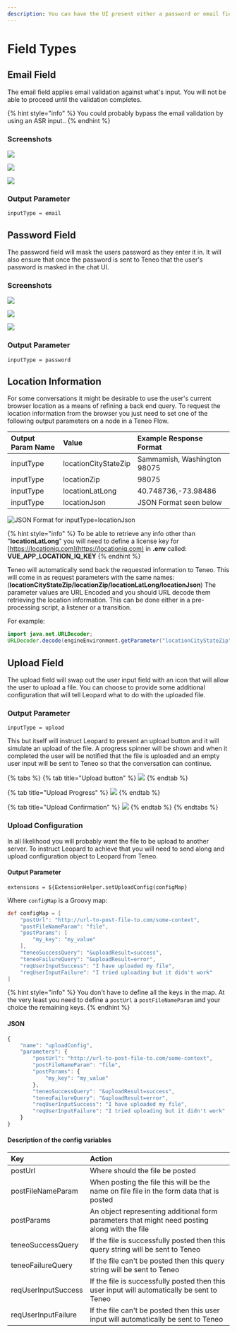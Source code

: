 ```yaml
---
description: You can have the UI present either a password or email field
---
```


# Field Types

## Email Field

The email field applies email validation against what's input. You will not be able to proceed until the validation completes. 

{% hint style="info" %}
You could probably bypass the email validation by using an ASR input..
{% endhint %}

### Screenshots

![](../../.gitbook/assets/e1.jpg)

![](../../.gitbook/assets/e2.jpg)

![](../../.gitbook/assets/e3.jpg)

### Output Parameter

```text
inputType = email
```

## Password Field

The password field will mask the users password as they enter it in. It will also ensure that once the password is sent to Teneo that the user's password is masked in the chat UI.

### Screenshots

![](../../.gitbook/assets/p3.jpg)

![](../../.gitbook/assets/p1.jpg)

![](../../.gitbook/assets/p2.jpg)

### Output Parameter

```text
inputType = password
```

## Location Information

For some conversations it might be desirable to use the user's current browser location as a means of refining a back end query. To request the location information from the browser you just need to set one of the following output parameters on a node in a Teneo Flow. 

| Output Param Name | Value | Example Response Format |
| :--- | :--- | :--- |
| inputType  | locationCityStateZip | Sammamish, Washington 98075 |
| inputType  | locationZip | 98075 |
| inputType  | locationLatLong | 40.748736,-73.98486 |
| inputType  | locationJson | JSON Format seen below |

![JSON Format for inputType=locationJson](../../.gitbook/assets/carbon.png)

{% hint style="info" %}
To be able to retrieve any info other than "**locationLatLong**" you will need to define a license key for [https://locationiq.com](https://locationiq.com) in **.env** called: **VUE\_APP\_LOCATION\_IQ\_KEY**
{% endhint %}

Teneo will automatically send back the requested information to Teneo. This will come in as request parameters with the same names: \(**locationCityStateZip/locationZip/locationLatLong/locationJson**\) The parameter values are URL Encoded and you should URL decode them retrieving the location information. This can be done either in a pre-processing script, a listener or a transition.

For example:

```java
import java.net.URLDecoder;
URLDecoder.decode(engineEnvironment.getParameter("locationCityStateZip"), "UTF-8")}
```

## Upload Field

The upload field will swap out the user input field with an icon that will allow the user to upload a file. You can choose to provide some additional configuration that will tell Leopard what to do with the uploaded file. 

### Output Parameter

```text
inputType = upload
```

This but itself will instruct Leopard to present an upload button and it will simulate an upload of the file. A progress spinner will be shown and when it completed the user will be notified that the file is uploaded and an empty user input will be sent to Teneo so that the conversation can continue.

{% tabs %}
{% tab title="Upload button" %}
![](../../.gitbook/assets/upload-button.jpg)
{% endtab %}

{% tab title="Upload Progress" %}
![](../../.gitbook/assets/upload-progress.jpg)
{% endtab %}

{% tab title="Upload Confirmation" %}
![](../../.gitbook/assets/upload-confirmation.jpg)
{% endtab %}
{% endtabs %}

### Upload Configuration

In all likelihood you will probably want the file to be upload to another server. To instruct Leopard to achieve that you will need to send along and upload configuration object to Leopard from Teneo.

#### Output Parameter

```text
extensions = ${ExtensionHelper.setUploadConfig(configMap}
```

Where `configMap` is a Groovy map:

```groovy
def configMap = [
    "postUrl": "http://url-to-post-file-to.com/some-context",
	"postFileNameParam": "file",
	"postParams": [
		"my_key": "my_value"
	],
	"teneoSuccessQuery": "&uploadResult=success",
	"teneoFailureQuery": "&uploadResult=error",
	"reqUserInputSuccess": "I have uploaded my file",
	"reqUserInputFailure": "I tried uploading but it didn't work"
]
```

{% hint style="info" %}
You don't have to define all the keys in the map.  At the very least you need to define a `postUrl` a `postFileNameParam` and your choice the remaining keys.
{% endhint %}

#### JSON

```javascript
{
	"name": "uploadConfig",
	"parameters": {
		"postUrl": "http://url-to-post-file-to.com/some-context",
		"postFileNameParam": "file",
		"postParams": {
			"my_key": "my_value"
		},
		"teneoSuccessQuery": "&uploadResult=success",
		"teneoFailureQuery": "&uploadResult=error",
		"reqUserInputSuccess": "I have uploaded my file",
		"reqUserInputFailure": "I tried uploading but it didn't work"
	}
}
```

#### Description of the config variables

| Key | Action |
| :--- | :--- |
| postUrl | Where should the file be posted |
| postFileNameParam | When posting the file this will be the name on file file in the form data that is posted |
| postParams | An object representing additional form parameters that might need posting along with the file |
| teneoSuccessQuery | If the file is successfully posted then this query string will be sent to Teneo |
| teneoFailureQuery | If the file can't be posted then this query string will be sent to Teneo |
| reqUserInputSuccess | If the file is successfully posted then this user input will automatically be sent to Teneo |
| reqUserInputFailure | If the file can't be posted then this user input will automatically be sent to Teneo |

 

